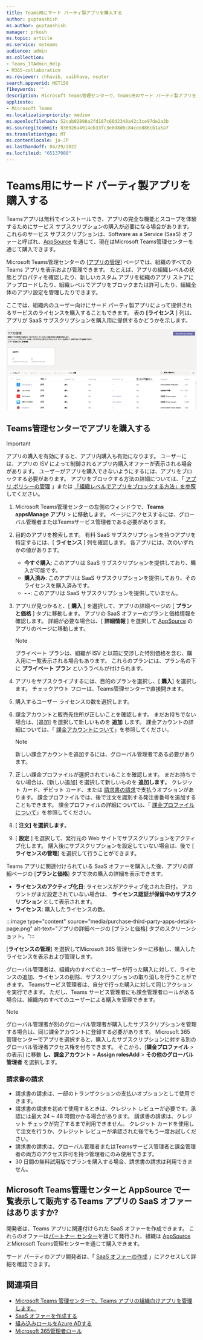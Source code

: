 ```yaml
---
title: Teams用にサード パーティ製アプリを購入する
author: guptaashish
ms.author: guptaashish
manager: prkosh
ms.topic: article
ms.service: msteams
audience: admin
ms.collection:
- Teams_ITAdmin_Help
- M365-collaboration
ms.reviewer: chhavib, vaibhava, nsuter
search.appverid: MET150
f1keywords: ''
description: Microsoft Teams管理センターで、Teams用のサード パーティ製アプリを購入する方法について説明します。
appliesto:
- Microsoft Teams
ms.localizationpriority: medium
ms.openlocfilehash: 52cab02898a2fd187c60d2348a42c3ce97de2a3b
ms.sourcegitcommit: 836926a4914eb33fc3e0d8d6c84cee886cb1a5a7
ms.translationtype: MT
ms.contentlocale: ja-JP
ms.lasthandoff: 04/29/2022
ms.locfileid: "65137088"
---
```

# <a name="purchase-third-party-apps-for-teams"></a>Teams用にサード パーティ製アプリを購入する

Teamsアプリは無料でインストールでき、アプリの完全な機能とスコープを体験するためにサービス サブスクリプションの購入が必要になる場合があります。 これらのサービス サブスクリプションは、Software as a Service (SaaS) オファーと呼ばれ、[AppSource](https://appsource.microsoft.com/) を通じて、現在はMicrosoft Teams管理センターを通じて購入できます。

Microsoft Teams管理センターの [[アプリの管理](manage-apps.md)] ページでは、組織のすべてのTeams アプリを表示および管理できます。 たとえば、アプリの組織レベルの状態とプロパティを確認したり、新しいカスタム アプリを組織のアプリ ストアにアップロードしたり、組織レベルでアプリをブロックまたは許可したり、組織全体のアプリ設定を管理したりできます。

ここでは、組織内のユーザー向けにサード パーティ製アプリによって提供されるサービスのライセンスを購入することもできます。 表の **[ライセンス** ] 列は、アプリが SaaS サブスクリプションを購入用に提供するかどうかを示します。

![購入ライセンスの [アプリの管理] ページのスクリーンショット。](media/manage-apps-new-page.png)

## <a name="purchase-apps-in-the-teams-admin-center"></a>Teams管理センターでアプリを購入する

> [!IMPORTANT]
> アプリの購入を有効にすると、アプリ内購入も有効になります。 ユーザーには、アプリの ISV によって制御されるアプリ内購入オファーが表示される場合があります。 ユーザーがアプリを購入できないようにするには、アプリをブロックする必要があります。 アプリをブロックする方法の詳細については、「 [アプリ ポリシーの管理](app-policies.md) 」または [「組織レベルでアプリをブロックする方法」を参照](manage-apps.md#allow-and-block-apps)してください。

1. Microsoft Teams管理センターの左側のウィンドウで、**Teams** **appsManage アプリ** > に移動します。 ページにアクセスするには、グローバル管理者またはTeamsサービス管理者である必要があります。
1. 目的のアプリを検索します。 有料 SaaS サブスクリプションを持つアプリを特定するには、[ **ライセンス** ] 列を確認します。 各アプリには、次のいずれかの値があります。
    - **今すぐ購入**: このアプリは SaaS サブスクリプションを提供しており、購入が可能です。  
    - **購入済み**: このアプリは SaaS サブスクリプションを提供しており、そのライセンスを購入済みです。
    - **- -**: このアプリは SaaS サブスクリプションを提供していません。
1. アプリが見つかると、[ **購入** ] を選択して、アプリの詳細ページの [ **プランと価格** ] タブに移動します。 アプリの SaaS オファーのプランと価格情報を確認します。 詳細が必要な場合は、[ **詳細情報** ] を選択して [AppSource](https://appsource.microsoft.com/) のアプリのページに移動します。

   > [!NOTE]
   > プライベート プランは、組織が ISV と以前に交渉した特別価格を含む、購入用に一覧表示される場合もあります。 これらのプランには、プラン名の下に **プライベート プラン** というラベルが付けられます。

1. アプリをサブスクライブするには、目的のプランを選択し、[ **購入**] を選択します。 チェックアウト フローは、Teams管理センターで直接開きます。

1. 購入するユーザー ライセンスの数を選択します。
1. 課金アカウントと販売先住所が正しいことを確認します。 まだお持ちでない場合は、[追加] を選択して新しいものを **追加** します。 課金アカウントの詳細については、「 [課金アカウントについて](/microsoft-365/commerce/manage-billing-accounts)」を参照してください。

   > [!NOTE]
   > 新しい課金アカウントを追加するには、グローバル管理者である必要があります。

1. 正しい課金プロファイルが選択されていることを確認します。 まだお持ちでない場合は、[新しい追加] を選択して新しいものを **追加します**。 クレジット カード、デビット カード、または [請求書の請求](#invoice-billing)で支払うオプションがあります。 課金プロファイルでは、後で注文を識別する発注書番号を追加することもできます。 課金プロファイルの詳細については、「 [課金プロファイルについて](/microsoft-365/commerce/billing-and-payments/manage-billing-profiles)」を参照してください。
1. [ **注文] を選択します**。
1. [ **設定** ] を選択して、発行元の Web サイトでサブスクリプションをアクティブ化します。 購入後にサブスクリプションを設定していない場合は、後で [ **ライセンスの管理**] を選択して行うことができます。

Teams アプリに関連付けられている SaaS オファーを購入した後、アプリの詳細ページの [**プランと価格**] タブで次の購入の詳細を表示できます。

- **ライセンスのアクティブ化日**: ライセンスがアクティブ化された日付。 アカウントがまだ設定されていない場合は、 **ライセンス認証が保留中のサブスクリプション** として表示されます。
- **ライセンス**: 購入したライセンスの数。

:::image type="content" source="media/purchase-third-party-apps-details-page.png" alt-text="アプリの詳細ページの [プランと価格] タブのスクリーンショット。":::

[**ライセンスの管理**] を選択してMicrosoft 365 管理センターに移動し、購入したライセンスを表示および管理します。

グローバル管理者は、組織内のすべてのユーザーが行った購入に対して、ライセンスの追加、ライセンスの削除、サブスクリプションの取り消しを行うことができます。 Teamsサービス管理者は、自分で行った購入に対して同じアクションを実行できます。 ただし、Teams サービス管理者にも課金管理者ロールがある場合は、組織内のすべてのユーザーによる購入を管理できます。

> [!NOTE]
> グローバル管理者が別のグローバル管理者が購入したサブスクリプションを管理する場合は、同じ課金アカウントに登録する必要があります。 Microsoft 365 管理センターでアプリを選択すると、購入したサブスクリプションに対する別のグローバル管理者アクセス権を付与できます。 そこから、[**課金プロファイル** > の表示] に移動 **し、課金アカウント** > **Assign rolesAdd** >  **その他のグローバル管理者** を選択します。

### <a name="invoice-billing"></a>請求書の請求

- 請求書の請求は、一部のトランザクションの支払いオプションとして使用できます。
- 請求書の請求を初めて使用するときは、クレジット レビューが必要です。承認には最大 24 ~ 48 時間かかる場合があります。 請求書の請求は、クレジット チェックが完了するまで利用できません。 クレジット カードを使用して注文を行うか、クレジット レビューが承認された後でもう一度お試しください。
- 請求書の請求は、グローバル管理者またはTeamsサービス管理者と課金管理者の両方のアクセス許可を持つ管理者にのみ使用できます。
- 30 日間の無料試用版でプランを購入する場合、請求書の請求は利用できません。

## <a name="have-a-saas-offer-for-a-teams-app-that-you-want-to-list-and-sell-in-the-microsoft-teams-admin-center-and-appsource"></a>Microsoft Teams管理センターと AppSource で一覧表示して販売するTeams アプリの SaaS オファーはありますか?

開発者は、Teams アプリに関連付けられた SaaS オファーを作成できます。 これらのオファーは[パートナー センター](https://partner.microsoft.com)を通じて発行され、組織は [AppSource](https://appsource.microsoft.com/) とMicrosoft Teams管理センターを通じて購入できます。

サード パーティのアプリ開発者は、「 [SaaS オファーの作成](/azure/marketplace/partner-center-portal/create-new-saas-offer) 」にアクセスして詳細を確認できます。

## <a name="related-topics"></a>関連項目

- [Microsoft Teams 管理センターで、Teams アプリの組織向けアプリを管理します。](manage-apps.md)
- [SaaS オファーを作成する](/azure/marketplace/partner-center-portal/create-new-saas-offer)
- [組み込みロールをAzure ADする](/azure/active-directory/roles/permissions-reference)
- [Microsoft 365管理者ロール](/microsoft-365/admin/add-users/about-admin-roles)
